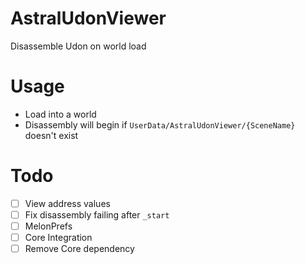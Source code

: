 # AstralUdonViewer
Disassemble Udon on world load

# Usage
- Load into a world
- Disassembly will begin if `UserData/AstralUdonViewer/{SceneName}` doesn't exist
 
# Todo
- [ ] View address values
- [ ] Fix disassembly failing after `_start`
- [ ] MelonPrefs
- [ ] Core Integration
- [ ] Remove Core dependency

